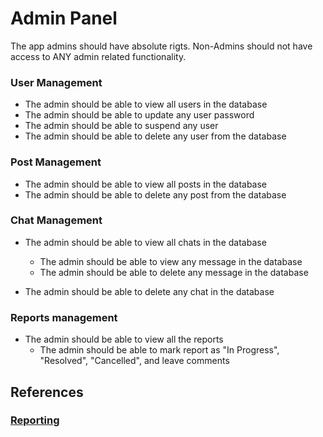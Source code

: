 # Admin Panel

The app admins should have absolute rigts.
Non-Admins should not have access to ANY admin related functionality.

### User Management

- The admin should be able to view all users in the database
- The admin should be able to update any user password
- The admin should be able to suspend any user
- The admin should be able to delete any user from the database

### Post Management

- The admin should be able to view all posts in the database
- The admin should be able to delete any post from the database

### Chat Management

- The admin should be able to view all chats in the database
  - The admin should be able to view any message in the database
  - The admin should be able to delete any message in the database

- The admin should be able to delete any chat in the database

### Reports management

- The admin should be able to view all the reports
  - The admin should be able to mark report as "In Progress", "Resolved", "Cancelled", and leave comments

## References

### [Reporting](./reporting.md)
